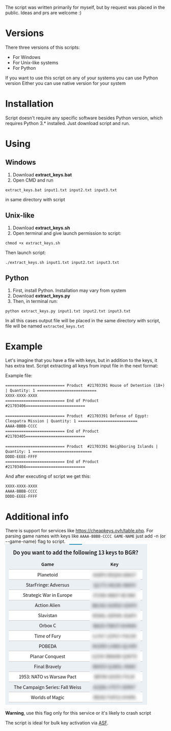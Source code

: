 The script was written primarily for myself, but by request was placed in the public. Ideas and prs are welcome :)

# Versions
There three versions of this scripts:
- For Windows
- For Unix-like systems
- For Python

If you want to use this script on any of your systems you can use Python version
Either you can use native version for your system

# Installation
Script doesn't require any specific software besides Python version, which requires Python 3.* installed.
Just download script and run.

# Using
## Windows
1. Download **extract_keys.bat**
2. Open CMD and run
```
extract_keys.bat input1.txt input2.txt input3.txt
```
in same directory with script

## Unix-like
1. Download **extract_keys.sh**
2. Open terminal and give launch permission to script:
```
chmod +x extract_keys.sh
```
Then launch script:
```
./extract_keys.sh input1.txt input2.txt input3.txt
```

## Python
1. First, install Python. Installation may vary from system
2. Download **extract_keys.py**
3. Then, in terminal run:
```
python extract_keys.py input1.txt input2.txt input3.txt
```

In all this cases output file will be placed in the same directory with script, file will be named ```extracted_keys.txt```

# Example
Let's imagine that you have a file with keys, but in addition to the keys, it has extra text.
Script extracting all keys from input file in the next format:

Example file:
```
========================== Product  #21703391 House of Detention (18+) | Quantity: 1 ==========================
XXXX-XXXX-XXXX
========================== End of Product #21703406==========================

========================== Product  #21703391 Defense of Egypt: Cleopatra Mission | Quantity: 1 ==========================
AAAA-BBBB-CCCC
========================== End of Product #21703405==========================

========================== Product  #21703391 Neighboring Islands | Quantity: 1 ==========================
DDDD-EEEE-FFFF
========================== End of Product #21703404==========================
```

And after executing of script we get this:
```
XXXX-XXXX-XXXX
AAAA-BBBB-CCCC
DDDD-EEEE-FFFF
```


# Additional info
There is support for services like https://cheapkeys.ovh/table.php.
For parsing game names with keys like ```AAAA-BBBB-CCCC GAME-NAME``` just add -n (or --game-name) flag to script.
![Example image](image.png)

**Warning**, use this flag only for this service or it's likely to crash script

The script is ideal for bulk key activation via [ASF](https://github.com/JustArchiNET/ArchiSteamFarm).
